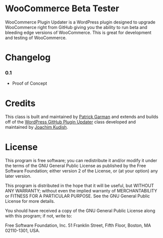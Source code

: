 WooCommerce Beta Tester
=======================

WooCommerce Plugin Updater is a WordPress plugin designed to upgrade WooCommerce right from GitHub giving you the ability to run beta and bleeding edge versions of WooCommerce. This is great for development and testing of WooCommerce.

Changelog
===========

### 0.1
* Proof of Concept

Credits
===========

This class is built and maintained by [Patrick Garman](http://www.patrickgarman.com "Patrick Garman") and extends and builds off of the [WordPress GitHub Plugin Updater](https://github.com/jkudish/WordPress-GitHub-Plugin-Updater "WordPress GitHub Plugin Updater") class developed and maintained by [Joachim Kudish](http://jkudish.com "Joachim Kudish").

License
===========

This program is free software; you can redistribute it and/or modify it under the terms of the GNU General Public License as published by the Free Software Foundation; either version 2 of the License, or (at your option) any later version.

This program is distributed in the hope that it will be useful, but WITHOUT ANY WARRANTY; without even the implied warranty of MERCHANTABILITY or FITNESS FOR A PARTICULAR PURPOSE.  See the GNU General Public License for more details.

You should have received a copy of the GNU General Public License along with this program; if not, write to:

Free Software Foundation, Inc.
51 Franklin Street, Fifth Floor,
Boston, MA
02110-1301, USA.